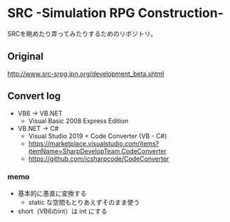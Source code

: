 # SRC -Simulation RPG Construction-

SRCを眺めたり弄ってみたりするためのリポジトリ。

## Original

http://www.src-srpg.jpn.org/development_beta.shtml

## Convert log

- VB6 -> VB.NET
    - Visual Basic 2008 Express Edition
- VB.NET -> C#
    - Visual Studio 2019 + Code Converter (VB - C#)
    - https://marketplace.visualstudio.com/items?itemName=SharpDevelopTeam.CodeConverter
    - https://github.com/icsharpcode/CodeConverter

### memo

- 基本的に愚直に変換する
    - static な空間もとりあえずそのまま使う
- short（VB6のint）は int にする
